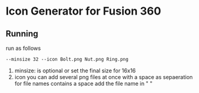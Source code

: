 # Icon Generator for Fusion 360
## Running 
run as follows

```
--minsize 32 --icon Bolt.png Nut.png Ring.png
```

1. minsize: is optional or set the final size for 16x16 
2. icon you can add several png files at once with a space as sepaeration for file names contains a space  add the file name in " " 

